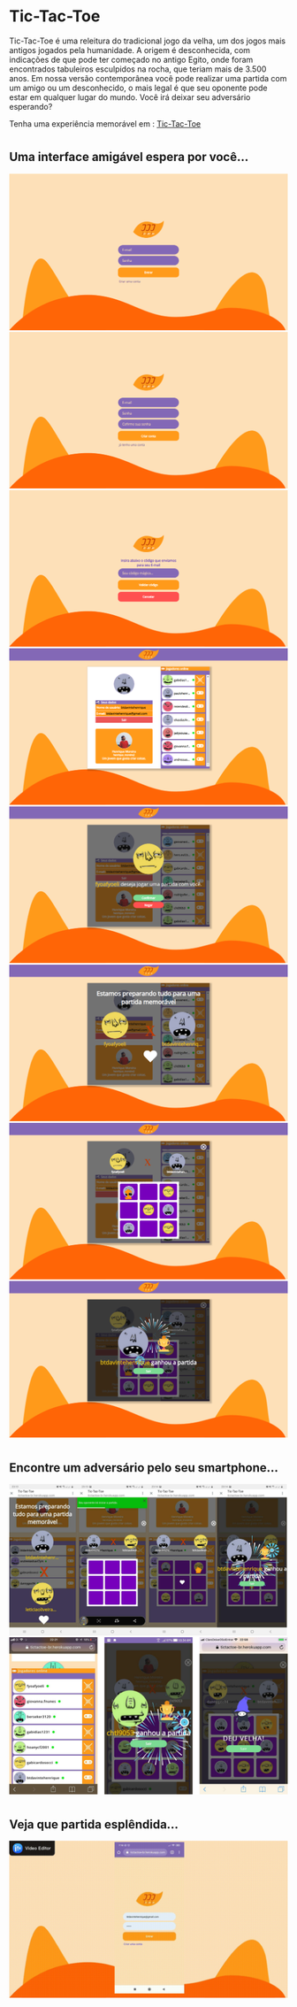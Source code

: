# Tic-Tac-Toe
Tic-Tac-Toe é uma releitura do tradicional jogo da velha, um dos jogos mais antigos jogados pela humanidade. A origem é desconhecida, com indicações de que pode ter começado no antigo Egito, onde foram encontrados tabuleiros esculpidos na rocha, que teriam mais de 3.500 anos. Em nossa versão contemporânea você pode realizar uma partida com um amigo ou um desconhecido, o mais legal é que seu oponente pode estar em qualquer lugar do mundo. Você irá deixar seu adversário esperando?


Tenha uma experiência memorável em : [Tic-Tac-Toe](https://tictactoe-br.herokuapp.com)

#

## Uma interface amigável espera por você...

![Tela - 1](https://raw.githubusercontent.com/henrique2m/Tic-Tac-Toe/frontend-master/frontend/src/assets/screens/Tela1.png)
![Tela - 2](https://raw.githubusercontent.com/henrique2m/Tic-Tac-Toe/frontend-master/frontend/src/assets/screens/Tela2.png)
![Tela - 3](https://raw.githubusercontent.com/henrique2m/Tic-Tac-Toe/frontend-master/frontend/src/assets/screens/Tela3.png)
![Tela - 4](https://raw.githubusercontent.com/henrique2m/Tic-Tac-Toe/frontend-master/frontend/src/assets/screens/Tela4.png)
![Tela - 5](https://raw.githubusercontent.com/henrique2m/Tic-Tac-Toe/frontend-master/frontend/src/assets/screens/Tela5.png)
![Tela - 6](https://raw.githubusercontent.com/henrique2m/Tic-Tac-Toe/frontend-master/frontend/src/assets/screens/Tela6.png)
![Tela - 7](https://raw.githubusercontent.com/henrique2m/Tic-Tac-Toe/frontend-master/frontend/src/assets/screens/Tela7.png)
![Tela - 8](https://raw.githubusercontent.com/henrique2m/Tic-Tac-Toe/frontend-master/frontend/src/assets/screens/Tela8.png)

#

## Encontre um adversário pelo seu smartphone... 

![Tela - Mobile - 1](https://raw.githubusercontent.com/henrique2m/Tic-Tac-Toe/frontend-master/frontend/src/assets/screens/Mobile1.jpg)
![Tela - Mobile - 2](https://raw.githubusercontent.com/henrique2m/Tic-Tac-Toe/frontend-master/frontend/src/assets/screens/Mobile2.jpg)

#

## Veja que partida esplêndida...

![Tela - Partida ](https://raw.githubusercontent.com/henrique2m/Tic-Tac-Toe/frontend-master/frontend/src/assets/screens/GameExample.gif)
